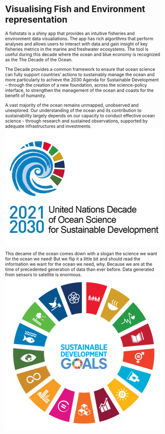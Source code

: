 # Visualising Fish and Environment representation

A fishstats is a shiny app that provides an intuitive fisheries and environment data visualiations. The app has rich algorithms that perform analyses and allows users to interact with data and gain insight of key fisheries metrics in the marine and freshwater ecosystems. The tool is useful during this decade where the ocean and blue economy is recognized as the The Decade of the Ocean.

The Decade provides a common framework to ensure that ocean science can fully support countries’ actions to sustainably manage the ocean and more particularly to achieve the 2030 Agenda for Sustainable Development – through the creation of a new foundation, across the science-policy interface, to strengthen the management of the ocean and coasts for the benefit of humanity.

A vast majority of the ocean remains unmapped, unobserved and unexplored. Our understanding of the ocean and its contribution to sustainability largely depends on our capacity to conduct effective ocean science - through research and sustained observations, supported by adequate infrastructures and investments.
![UN Decade of the OCean](www/un_ocean_decade.jpg)


This decame of the ocean comes down with a slogan the science we want for the ocean we need! But we flip it a little bit and should read the information we want for the ocean we need, why. Because we are at the time of precedented generation of data than ever before. Data generated from sensors to satellite is enormous.
![UN Sustainable Goals](www/SDG-logo.png)
